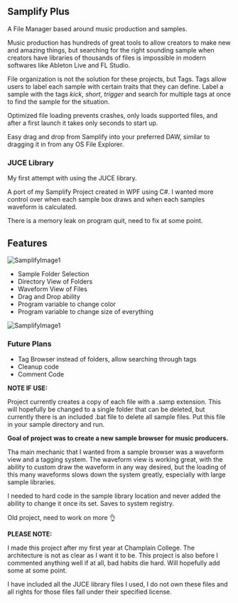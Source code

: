 ## Samplify Plus

A File Manager based around music production and samples.

Music production has hundreds of great tools to allow creators to make new and amazing things, but searching for the right sounding sample when creators have libraries of thousands of files is impossible in modern softwares like Ableton Live and FL Studio. 

File organization is not the solution for these projects, but Tags.
Tags allow users to label each sample with certain traits that they can define. Label a sample with the tags *kick*, *short*, *trigger* and search for multiple tags at once to find the sample for the situation.

Optimized file loading prevents crashes, only loads supported files, and after a first launch it takes only seconds to start up.

Easy drag and drop from Samplify into your preferred DAW, similar to dragging it in from any OS File Explorer.

### JUCE Library

My first attempt with using the JUCE library. 

A port of my Samplify Project created in WPF using C#. I wanted more control over when each sample box draws and when each samples waveform is calculated. 

There is a memory leak on program quit, need to fix at some point.

## Features
![SamplifyImage1](https://i.imgur.com/GoQHlHo.png)
- Sample Folder Selection
- Directory View of Folders
- Waveform View of Files
- Drag and Drop ability
- Program variable to change color
- Program variable to change size of everything

![SamplifyImage1](https://i.imgur.com/LbgovDd.png)

### Future Plans

- Tag Browser instead of folders, allow searching through tags
- Cleanup code
- Comment Code


**NOTE IF USE:**

Project currently creates a copy of each file with a .samp extension. This will hopefully be changed to a single folder that can be deleted, but currently there is an included .bat file to delete all sample files. Put this file in your sample directory and run.


__Goal of project was to create a new sample browser for music producers.__

Tha main mechanic that I wanted from a sample browser was a waveform view and a tagging system. The waveform view is working great, with the ability to custom draw the waveform in any way desired, but the loading of this many waveforms slows down the system greatly, especially with large sample libraries.



I needed to hard code in the sample library location and never added the ability to change it once its set. Saves to system registry.

Old project, need to work on more :ok_hand:

**PLEASE NOTE:**

I made this project after my first year at Champlain College. The architecture is not as clear as I want it to be.
This project is also before I commented anything well if at all, bad habits die hard. Will hopefully add some at some point.



I have included all the JUCE library files I used, I do not own these files and all rights for those files fall under their specified license.
